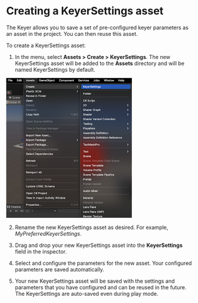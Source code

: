 # Creating a KeyerSettings asset

The Keyer allows you to save a set of pre-configured keyer parameters as an asset in the project. You can then reuse this asset. 

To create a KeyerSettings asset:

1. In the menu, select **Assets >  Create > KeyerSettings**. The new KeyerSettings asset will be added to the **Assets** directory and will be named KeyerSettings by default.

 ![keyersettings-asset](images/keyersettings-asset.png) 

2. Rename the new KeyerSettings asset as desired. For example, *MyPreferredKeyerSettings*.

3. Drag and drop your new KeyerSettings asset into the **KeyerSettings** field in the inspector.

4. Select and configure the parameters for the new asset. Your configured parameters are saved automatically.

5. Your new KeyerSettings asset will be saved with the settings and parameters that you have configured and can be reused in the future. The KeyerSettings are auto-saved even during play mode.


